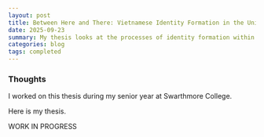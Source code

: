 ```yaml
---
layout: post
title: Between Here and There: Vietnamese Identity Formation in the United States
date: 2025-09-23
summary: My thesis looks at the processes of identity formation within the Vietnamese diasporic community, who sought refuge in the United States shortly after the end of the Vietnam War in 1975. It draws on semi-structured interviews with Vietnamese community members from Arizona and California, textual analysis of Vietnamese magazines and written work by Vietnamese writers, and auto-ethnography informed by my family history and personal experiences in the Vietnamese community. My analysis brings together insights from different scholarly traditions that explore identity, memory, materiality, and migration. 
categories: blog
tags: completed
---
```


### Thoughts

I worked on this thesis during my senior year at Swarthmore College. 

Here is my thesis. 

WORK IN PROGRESS

